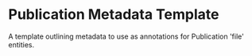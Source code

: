 # Publication Metadata Template
A template outlining metadata to use as annotations for Publication 'file' entities.
